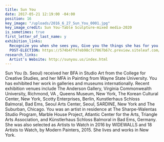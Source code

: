 ```yaml
---
title: Sun You
date: 2017-05-21 12:19:00 -04:00
position: 16
key_image: "/uploads/2016_6_27_Sun_You_0001.jpg"
key_image_credit: Sun You-Table Sculpture-mixed media-2020
is_sometimes: true
first_letter_of_last_name: y
exhibition_links:
  Recognize you when she sees you, Give you the things she has for you.: http://septembergallery.com/space/recognize-you-when-she-sees-you-give-you-the-thing-she-has-for-you.html
  POST-ELECTION: https://574b47f47eb98c7c7067b67c.preview.siteleaf.com/space/post-election-show.html
research_links:
  Artist's Website: http://sunyou.us/index.html
---
```


Sun You (b. Seoul) received her BFA in Studio Art from the College for Creative Studies, and her MFA in Painting from Wayne State University. You has exhibited her work in galleries and museums internationally. Recent exhibition venues include The Anderson Gallery, Virginia Commonwealth University, Richmond, VA , Queens Museum, New York, The Korean Cultural Center, New York, Scotty Enterprises, Berlin,  Kunstlerhaus Schloss Balmoral, Bad Ems, Seoul Arts Center, Seoul, SARDINE, New York and The Suburban, Chicago. You was an artist in residence at The Sharpe-Walentas Studio Program, Marble House Project,  Atlantic Center for the Arts, Triangle Arts Association, and Künstlerhaus Schloss Balmoral in Bad Ems, Germany. She was also selected as  Artists to Watch in 2016 by WIDEWALLS and 18 Artists to Watch, by Modern Painters, 2015. She lives and works in New York.